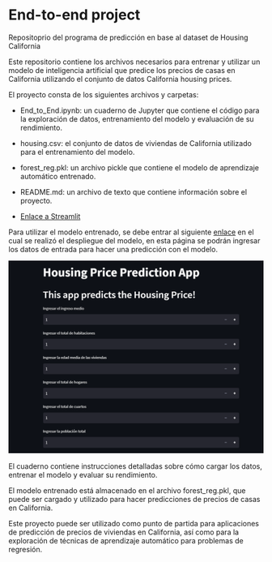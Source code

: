 # End-to-end project
Repositoprio del programa de predicción en base al dataset de Housing California


Este repositorio contiene los archivos necesarios para entrenar y utilizar un modelo de inteligencia artificial que predice los precios de casas en California utilizando el conjunto de datos California housing prices.

El proyecto consta de los siguientes archivos y carpetas:

- End_to_End.ipynb: un cuaderno de Jupyter que contiene el código para la exploración de datos, entrenamiento del modelo y evaluación de su rendimiento.

- housing.csv: el conjunto de datos de viviendas de California utilizado para el entrenamiento del modelo.

- forest_reg.pkl: un archivo pickle que contiene el modelo de aprendizaje automático entrenado.

- README.md: un archivo de texto que contiene información sobre el proyecto.

- [Enlace a Streamlit](https://josecchaparro-housing-data-science-main-hmf0p4.streamlit.app/)

Para utilizar el modelo entrenado, se debe entrar al siguiente [enlace](https://josecchaparro-housing-data-science-main-hmf0p4.streamlit.app/) en el cual se
realizó el despliegue del modelo, en esta página se podrán ingresar los datos de entrada para hacer una predicción con el modelo.

![Imagen interfaz streamlit](https://github.com/JoseCChaparro/housing-data-science/blob/main/images/Captura%20de%20pantalla%202023-03-01%20103909.png)


El cuaderno contiene instrucciones detalladas sobre cómo cargar los datos, entrenar el modelo y evaluar su rendimiento.

El modelo entrenado está almacenado en el archivo forest_reg.pkl, que puede ser cargado y utilizado para hacer predicciones de precios de casas en California.

Este proyecto puede ser utilizado como punto de partida para aplicaciones de predicción de precios de viviendas en California, así como para la exploración de técnicas de aprendizaje automático para problemas de regresión.
